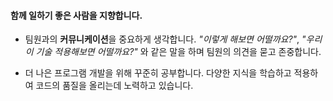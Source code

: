 #### 함께 일하기 좋은 사람을 지향합니다.
- 팀원과의 **커뮤니케이션**을 중요하게 생각합니다. *"이렇게 해보면 어떨까요?"*,  *"우리 이 기술 적용해보면 어떨까요?"* 와 같은 말을 하며 팀원의 의견을 묻고 존중합니다.


- 더 나은 프로그램 개발을 위해 꾸준히 공부합니다. 다양한 지식을 학습하고 적용하여 코드의 품질을 올리는데 노력하고 있습니다.
